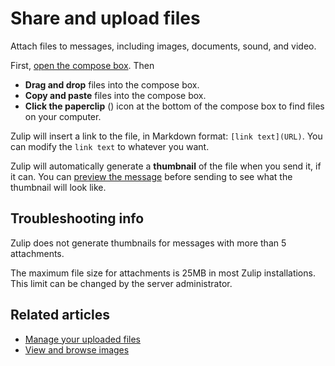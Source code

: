 # Share and upload files

Attach files to messages, including images, documents, sound, and video.

First, [open the compose box](/help/open-the-compose-box). Then

* **Drag and drop** files into the compose box.
* **Copy and paste** files into the compose box.
* **Click the paperclip** (<i class="fa fa-paperclip"></i>) icon at
  the bottom of the compose box to find files on your computer.

Zulip will insert a link to the file, in Markdown format:
`[link text](URL)`. You can modify the `link text` to whatever you want.

Zulip will automatically generate a **thumbnail** of the file when you send
it, if it can. You can
[preview the message](/help/preview-your-message-before-sending) before
sending to see what the thumbnail will look like.

## Troubleshooting info

Zulip does not generate thumbnails for messages with more than 5
attachments.

The maximum file size for attachments is 25MB in most Zulip installations.
This limit can be changed by the server administrator.

## Related articles

* [Manage your uploaded files](/help/manage-your-uploaded-files)
* [View and browse images](/help/view-and-browse-images)
